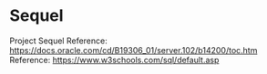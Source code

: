 # Sequel
Project Sequel
Reference: https://docs.oracle.com/cd/B19306_01/server.102/b14200/toc.htm
Reference: https://www.w3schools.com/sql/default.asp

